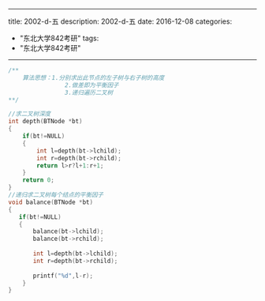 
---
title: 2002-d-五
description: 2002-d-五
date: 2016-12-08
categories:
  - "东北大学842考研"
tags:
  - "东北大学842考研"

---


```cpp
/**
    算法思想：1.分别求出此节点的左子树与右子树的高度
                2.做差即为平衡因子
                3.递归遍历二叉树
**/

//求二叉树深度
int depth(BTNode *bt)
{
    if(bt!=NULL)
    {
        int l=depth(bt->lchild);
        int r=depth(bt->rchild);
        return l>r?l+1:r+1;
    }
    return 0;
}
//递归求二叉树每个结点的平衡因子
void balance(BTNode *bt)
{
   if(bt!=NULL)
   {
       balance(bt->lchild);
       balance(bt->rchild);
       
       int l=depth(bt->lchild);
       int r=depth(bt->rchild);
        
       printf("%d",l-r);
    }
}
```

